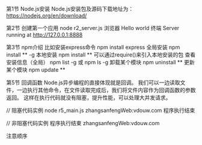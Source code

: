 
第1节 Node.js安装
Node.js安装包及源码下载地址为：https://nodejs.org/en/download/

第2节 创建第一个应用
node r2_server.js
浏览器 Hello world
终端 Server running at http://127.0.0.1:8888


第3节 npm介绍
比如安装express命令 npm install express
全局安装 npm install ** -g
本地安装 npm install ** 可以通过require()来引入本地安装的包
查看安装信息（全局） npm list -g 或 npm ls -g
卸载某个模块 npm uninstall **
更新某个模块 npm update **

第5节 回调函数
Node.js异步编程的直接体现就是回调。
我们可以一边读取文件，一边执行其他命令，在文件读取完成后，我们将文件内容作为回调函数的参数返回。
这样在执行代码就没有阻塞，提升性能，可以处理大并发请求。

// 阻塞代码实例
node r5_main.js
zhangsanfengWeb:vdouw.com
程序执行结束

// 非阻塞代码实例
程序执行结束
zhangsanfengWeb:vdouw.com

注意顺序




